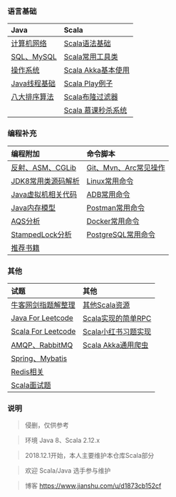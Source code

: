 ### 语言基础

| Java | Scala 
| :--- | :--- |
| [计算机网络](../questions/Network.md) |  [Scala语法基础](../scala/ScalaBasic.md) |  
| [SQL、MySQL](../questions/MySQL.md) | [Scala常用工具类](../scala/utils) |
| [操作系统](../questions/OS.md) | [Scala Akka基本使用](../scala/ScalaAkkaBasic.md) |
| [Java线程基础](../questions/Threads.md) | [Scala Play例子](https://github.com/jxnu-liguobin/scala_micro_service) |
| [八大排序算法](../questions/Sort.md) | [Scala布隆过滤器](https://github.com/jxnu-liguobin/Scala-BloomFilter) |
|  | [Scala 慕课秒杀系统](https://github.com/jxnu-liguobin/SpringBoot-SecKill-Scala) |
 
### 编程补充

| 编程附加 | 命令脚本 |
| :--- | :--- |
| [反射、ASM、CGLib](../questions/ASM.md) | [Git、Mvn、Arc常见操作](../questions/Git.md) |
| [JDK8常用类源码解析](../sourcecode/sourcecode.md) | [Linux常用命令](../questions/Linux.md) |
| [Java虚拟机相关代码](../questions/JVM.md) | [ADB常用命令](../autoTest/ADB.md) |
| [Java内存模型](../questions/JMM.md) | [Postman常用命令](../autoTest/Postman.md) |
| [AQS分析](../questions/AQS.md) | [Docker常用命令](../questions/Docker.md) |
| [StampedLock分析](../questions/StampedLock.md) | [PostgreSQL常用命令](../questions/PgSQL.md) |
| [推荐书籍](../recommendbooks/JavaBooks.md) |

### 其他

| 试题 | 其他 |
| :--- | :--- |
| [牛客网剑指题解整理](../questions/JianZhiOffer.md) | [其他Scala资源](../scala/Other.md) |
| [Java For Leetcode](../leetcode) | [Scala实现的简单RPC](https://github.com/jxnu-liguobin/dlsRpc) |
| [Scala For Leetcode](../leetcode/scala)  | [Scala小红书习题实现](../scala/fb) |
| [AMQP、RabbitMQ](../questions/MQ.md) | [Scala Akka通用爬虫](https://github.com/jxnu-liguobin/scala-akka-crawler) |
| [Spring、Mybatis](../questions/SSM.md) | |
| [Redis相关](../questions/Redis.md) | |
| [Scala面试题](../questions/ScalaQuestions.md) | |

### 说明

> 侵删，仅供参考

> 环境 Java 8、Scala 2.12.x

> 2018.12.1开始，本人主要维护本仓库Scala部分

> 欢迎 Scala/Java 选手参与维护

> 博客 https://www.jianshu.com/u/d1873cb152cf
